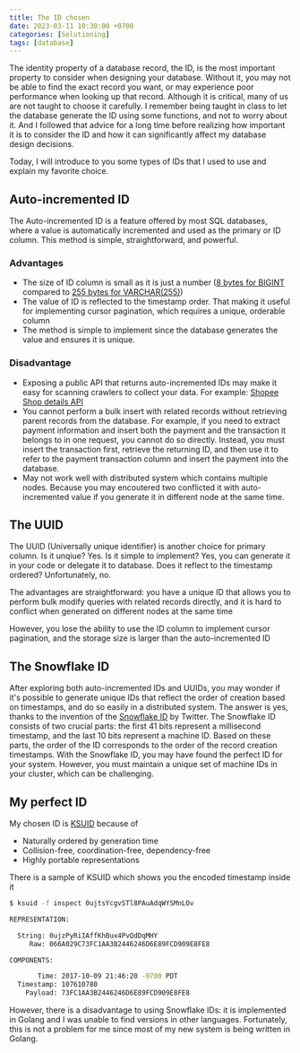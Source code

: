 ```yaml
---
title: The ID chosen
date: 2023-03-11 10:30:00 +0700
categories: [Solutioning]
tags: [database]
---
```


The identity property of a database record, the ID, is the most important property to consider when designing your database. Without it, you may not be able to find the exact record you want, or may experience poor performance when looking up that record. Although it is critical, many of us are not taught to choose it carefully. I remember being taught in class to let the database generate the ID using some functions, and not to worry about it. And I followed that advice for a long time before realizing how important it is to consider the ID and how it can significantly affect my database design decisions.

Today, I will introduce to you some types of IDs that I used to use and explain my favorite choice.

## Auto-incremented ID

The Auto-incremented ID is a feature offered by most SQL databases, where a value is automatically incremented and used as the primary or ID column. This method is simple, straightforward, and powerful.

### Advantages

- The size of ID column is small as it is just a number ([8 bytes for BIGINT](https://dev.mysql.com/doc/refman/8.0/en/integer-types.html) compared to [255 bytes for VARCHAR(255)](https://dev.mysql.com/doc/refman/8.0/en/char.html))
- The value of ID is reflected to the timestamp order. That making it useful for implementing cursor pagination, which requires a unique, orderable column
- The method is simple to implement since the database generates the value and ensures it is unique.

### Disadvantage

- Exposing a public API that returns auto-incremented IDs may make it easy for scanning crawlers to collect your data. For example: [Shopee Shop details API](https://shopee.vn/api/v4/product/get_shop_info?shopid=807592281)
- You cannot perform a bulk insert with related records without retrieving parent records from the database. For example, if you need to extract payment information and insert both the payment and the transaction it belongs to in one request, you cannot do so directly. Instead, you must insert the transaction first, retrieve the returning ID, and then use it to refer to the payment transaction column and insert the payment into the database.
- May not work well with distributed system which contains multiple nodes. Because you may encoutered two conflicted it with auto-incremented value if you generate it in different node at the same time.

## The UUID

The UUID (Universally unique identifier) is another choice for primary column. Is it unqiue? Yes. Is it simple to implement? Yes, you can generate it in your code or delegate it to database. Does it reflect to the timestamp ordered? Unfortunately, no.

The advantages are straightforward: you have a unique ID that allows you to perform bulk modify queries with related records directly, and it is hard to conflict when generated on different nodes at the same time

However, you lose the ability to use the ID column to implement cursor pagination, and the storage size is larger than the auto-incremented ID

## The Snowflake ID

After exploring both auto-incremented IDs and UUIDs, you may wonder if it's possible to generate unique IDs that reflect the order of creation based on timestamps, and do so easily in a distributed system. The answer is yes, thanks to the invention of the [Snowflake ID](https://en.wikipedia.org/wiki/Snowflake_ID) by Twitter. The Snowflake ID consists of two crucial parts: the first 41 bits represent a millisecond timestamp, and the last 10 bits represent a machine ID. Based on these parts, the order of the ID corresponds to the order of the record creation timestamps. With the Snowflake ID, you may have found the perfect ID for your system. However, you must maintain a unique set of machine IDs in your cluster, which can be challenging.


## My perfect ID

My chosen ID is [KSUID](https://github.com/segmentio/ksuid) because of

- Naturally ordered by generation time
- Collision-free, coordination-free, dependency-free
- Highly portable representations

There is a sample of KSUID which shows you the encoded timestamp inside it

```bash
$ ksuid -f inspect 0ujtsYcgvSTl8PAuAdqWYSMnLOv

REPRESENTATION:

  String: 0ujzPyRiIAffKhBux4PvQdDqMHY
     Raw: 066A029C73FC1AA3B2446246D6E89FCD909E8FE8

COMPONENTS:

       Time: 2017-10-09 21:46:20 -0700 PDT
  Timestamp: 107610780
    Payload: 73FC1AA3B2446246D6E89FCD909E8FE8
```

However, there is a disadvantage to using Snowflake IDs: it is implemented in Golang and I was unable to find versions in other languages. Fortunately, this is not a problem for me since most of my new system is being written in Golang.